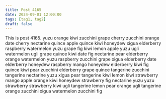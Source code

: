 ```yaml
---
title: Post 4165
date: 2024-09-01 12:00:00
tags: [tag1, tag2]
draft: false
---
```

This is post 4165.
yuzu
orange
kiwi
zucchini
grape
cherry
zucchini
orange
date
cherry
nectarine
quince
apple
quince
kiwi
honeydew
xigua
elderberry
raspberry
watermelon
yuzu
grape
fig
kiwi
lemon
apple
yuzu
ugli
watermelon
ugli
grape
quince
kiwi
date
fig
nectarine
pear
elderberry
orange
watermelon
yuzu
raspberry
zucchini
grape
xigua
elderberry
date
elderberry
honeydew
raspberry
mango
honeydew
elderberry
kiwi
fig
quince
kiwi
pear
zucchini
elderberry
grape
quince
tangerine
zucchini
tangerine
nectarine
yuzu
xigua
pear
tangerine
kiwi
lemon
kiwi
strawberry
mango
apple
orange
kiwi
honeydew
strawberry
fig
nectarine
yuzu
yuzu
strawberry
strawberry
kiwi
ugli
tangerine
lemon
pear
orange
ugli
tangerine
orange
zucchini
xigua
watermelon
zucchini
fig
